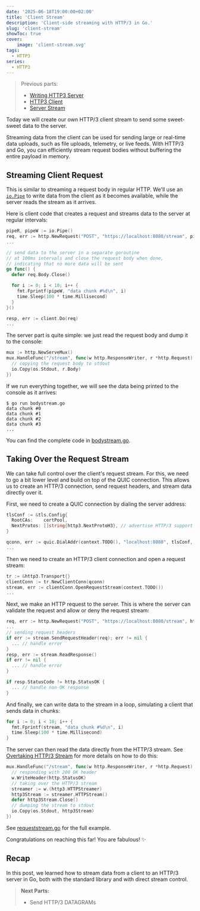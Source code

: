 ```yaml
---
date: '2025-06-18T19:00:00+02:00'
title: 'Client Stream'
description: 'Client-side streaming with HTTP/3 in Go.'
slug: 'client-stream'
showToc: true
cover:
    image: 'client-stream.svg'
tags:
  - HTTP3
series:
  - HTTP3
---
```


> Previous parts:
> - [Writing HTTP3 Server](/blog/http3/http3-server/)
> - [HTTP3 Client](/blog/http3/http3-client)
> - [Server Stream](/blog/http3/server-stream/)

Today we will create our own HTTP/3 client stream to send some sweet-sweet data to the server.

Streaming data from the client can be used for sending large or real-time data uploads, such as file uploads, telemetry, or live feeds. With HTTP/3 and Go, you can efficiently stream request bodies without buffering the entire payload in memory.

## Streaming Client Request

This is similar to streaming a request body in regular HTTP.
We'll use an [`io.Pipe`](https://pkg.go.dev/io#Pipe) to write data from the client as
it becomes available, while the server reads the stream as it arrives.

Here is client code that creates a request and streams data to the server at regular intervals:

```go
pipeR, pipeW := io.Pipe()
req, err := http.NewRequest("POST", "https://localhost:8080/stream", pipeR)
...

// send data to the server in a separate goroutine
// at 100ms intervals and close the request body when done,
// indicating that no more data will be sent
go func() {
  defer req.Body.Close()

  for i := 0; i < 10; i++ {
    fmt.Fprintf(pipeW, "data chunk #%d\n", i)
    time.Sleep(100 * time.Millisecond)
  }
}()

resp, err := client.Do(req)
...
```

The server part is quite simple: we just read the request body and dump it to the console:

```go
mux := http.NewServeMux()
mux.HandleFunc("/stream", func(w http.ResponseWriter, r *http.Request) {
  // copying the request body to stdout
  io.Copy(os.Stdout, r.Body)
})
```

If we run everything together, we will see the data being printed to the console as it arrives:

```
$ go run bodystream.go
data chunk #0
data chunk #1
data chunk #2
data chunk #3
...
```

You can find the complete code in [bodystream.go](https://github.com/dmksnnk/blog/tree/main/examples/http3/clientstream/bodystream.go).

## Taking Over the Request Stream

We can take full control over the client's request stream.
For this, we need to go a bit lower level and build on top of the QUIC connection.
This allows us to create an HTTP/3 connection, send request headers, and stream data directly over it.

First, we need to create a QUIC connection by dialing the server address:

```go
tlsConf := &tls.Config{
  RootCAs:    certPool,
  NextProtos: []string{http3.NextProtoH3}, // advertise HTTP/3 support
}

qconn, err := quic.DialAddr(context.TODO(), "localhost:8080", tlsConf, nil)
...
```

Then we need to create an HTTP/3 client connection and open a request stream:

```go
tr := &http3.Transport{}
clientConn := tr.NewClientConn(qconn)
stream, err := clientConn.OpenRequestStream(context.TODO())
...
```

Next, we make an HTTP request to the server.
This is where the server can validate the request and allow or deny the request stream:

```go
req, err := http.NewRequest("POST", "https://localhost:8080/stream", http.NoBody)
...
// sending request headers
if err := stream.SendRequestHeader(req); err != nil {
  ... // handle error
}
resp, err := stream.ReadResponse()
if err != nil {
  ... // handle error
}

if resp.StatusCode != http.StatusOK {
  ... // handle non-OK response
}
```

And finally, we can write data to the stream in a loop, simulating a client that sends data in chunks:

```go
for i := 0; i < 10; i++ {
  fmt.Fprintf(stream, "data chunk #%d\n", i)
  time.Sleep(100 * time.Millisecond)
}
```

The server can then read the data directly from the HTTP/3 stream.
See [Overtaking HTTP/3 Stream](/blog/http3/server-stream/#overtaking-http3-stream) for more details on how to do this:

```go
mux.HandleFunc("/stream", func(w http.ResponseWriter, r *http.Request) {
  // responding with 200 OK header
  w.WriteHeader(http.StatusOK)
  // taking over the HTTP/3 stream
  streamer := w.(http3.HTTPStreamer)
  http3Stream := streamer.HTTPStream()
  defer http3Stream.Close()
  // dumping the stream to stdout
  io.Copy(os.Stdout, http3Stream)
})
```

See [requeststream.go](https://github.com/dmksnnk/blog/tree/main/examples/http3/clientstream/requeststream.go) for the full example.

Congratulations on reaching this far! You are fabulous! ✨

## Recap

In this post, we learned how to stream data from a client to an HTTP/3 server in Go, both with the standard library and with direct stream control.

> **Next Parts:**
>
> - Send HTTP/3 DATAGRAMs

